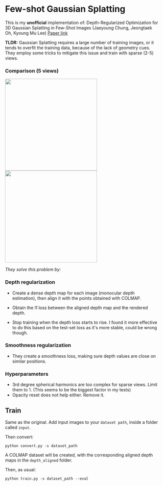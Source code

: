 #  Few-shot Gaussian Splatting
This is my **unofficial** implementation of: Depth-Regularized Optimization for 3D Gaussian Splatting in Few-Shot Images (Jaeyoung Chung, Jeongtaek Oh, Kyoung Mu Lee) [Paper link](https://arxiv.org/abs/2311.13398)

**TLDR:** Gaussian Splatting requires a large number of training images, or it tends to overfit the training data, because of the lack of geometry cues. They employ some tricks to mitigate this issue and train with sparse (2-5) views.

### Comparison (5 views)
<img src="https://github.com/pablodawson/few-shot-gaussian-splatting/assets/74978011/b0c8e37b-cd4f-4f4c-b62c-15590a924bac" width="300" > <img src="https://github.com/pablodawson/few-shot-gaussian-splatting/assets/74978011/bc627a44-b1d7-4acd-b666-c2f851c56b8a" width="300" >

*They solve this problem by:*

### Depth regularization
 
- Create a dense depth map for each image (monocular depth estimation), then align it with the points obtained with COLMAP.

- Obtain the l1 loss between the aligned depth map and the rendered depth.

- Stop training when the depth loss starts to rise. I found it more effective to do this based on the test-set loss as it's more stable, could be wrong though.

 ### Smoothness regularization

 - They create a smoothness loss, making sure depth values are close on similar positions.

### Hyperparameters

- 3rd degree spherical harmonics are too complex for sparse views. Limit them to 1. (This seems to be the biggest factor in my tests)
- Opacity reset does not help either. Remove it.

## Train
Same as the original. Add input images to your `dataset path`, inside a folder called `input`.

Then convert:
```
python convert.py -s dataset_path
```
A COLMAP dataset will be created, with the corresponding aligned depth maps in the `depth_aligned` folder.

Then, as usual:
```
python train.py -s dataset_path --eval
```
